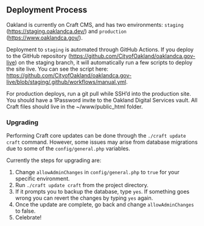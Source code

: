 ## Deployment Process

Oakland is currently on Craft CMS, and has two environments: `staging` (https://staging.oaklandca.dev/) and `production` (https://www.oaklandca.gov/). 

Deployment to `staging` is automated through GitHub Actions. If you deploy to the GitHub repository (https://github.com/CityofOakland/oaklandca.gov-live) on the staging branch, it will automatically run a few scripts to deploy the site live. You can see the script here: https://github.com/CityofOakland/oaklandca.gov-live/blob/staging/.github/workflows/manual.yml.

For production deploys, run a git pull while SSH’d into the production site. You should have a 1Password invite to the Oakland Digital Services vault. All Craft files should live in the ~/www/public_html folder.

### Upgrading

Performing Craft core updates can be done through the `./craft update craft` command. However, some issues may arise from database migrations due to some of the `config/general.php` variables.

Currently the steps for upgrading are:

1. Change `allowAdminChanges` in `config/general.php` to `true` for your specific environment.
2. Run `./craft update craft` from the project directory.
3. If it prompts you to backup the database, type `yes`. If something goes wrong you can revert the changes by typing `yes` again.
4. Once the update are complete, go back and change `allowAdminChanges` to false.
5. Celebrate!